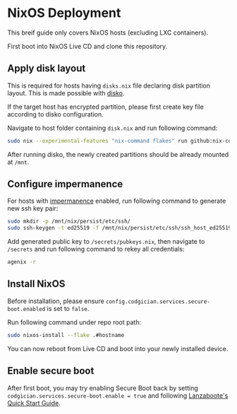 # NixOS Deployment

This breif guide only covers NixOS hosts (excluding LXC containers).

First boot into NixOS Live CD and clone this repository.

## Apply disk layout

This is required for hosts having `disks.nix` file declaring disk partition layout. This is made possible with [disko](https://github.com/nix-community/disko).

If the target host has encrypted partition, please first create key file according to disko configuration.

Navigate to host folder containing `disk.nix` and run following command:

```bash
sudo nix --experimental-features "nix-command flakes" run github:nix-community/disko -- --mode disko ./disks.nix
```

After running disko, the newly created partitions should be already mounted at `/mnt`.

## Configure impermanence

For hosts with [impermanence](https://github.com/nix-community/impermanence) enabled, run following command to generate new ssh key pair:

```bash
sudo mkdir -p /mnt/nix/persist/etc/ssh/
sudo ssh-keygen -t ed25519 -f /mnt/nix/persist/etc/ssh/ssh_host_ed25519_key -C ""
```

Add generated public key to `/secrets/pubkeys.nix`, then navigate to `/secrets` and run following command to rekey all credentials:

```bash
agenix -r
```

## Install NixOS

Before installation, please ensure `config.codgician.services.secure-boot.enabled` is set to `false`.

Run following command under repo root path:

```bash
sudo nixos-install --flake .#hostname
```

You can now reboot from Live CD and boot into your newly installed device.

## Enable secure boot

After first boot, you may try enabling Secure Boot back by setting `codgician.services.secure-boot.enable = true` and following [Lanzaboote's Quick Start Guide](https://github.com/nix-community/lanzaboote/blob/master/docs/QUICK_START.md).
